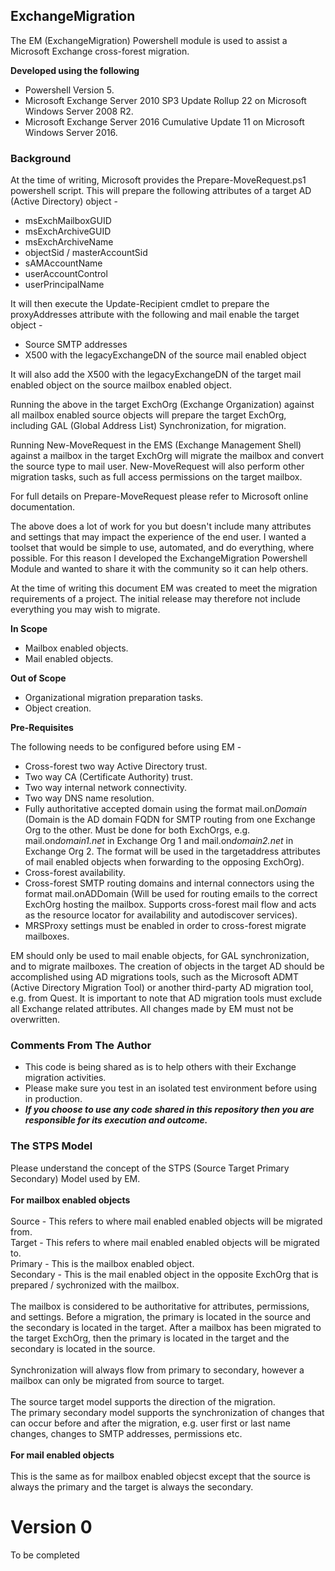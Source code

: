 ## ExchangeMigration
The EM (ExchangeMigration) Powershell module is used to assist a Microsoft Exchange cross-forest migration.<br> 

**Developed using the following**
- Powershell Version 5.
- Microsoft Exchange Server 2010 SP3 Update Rollup 22 on Microsoft Windows Server 2008 R2.
- Microsoft Exchange Server 2016 Cumulative Update 11 on Microsoft Windows Server 2016.

### Background
At the time of writing, Microsoft provides the Prepare-MoveRequest.ps1 powershell script. This will prepare the following attributes of a target AD (Active Directory) object - 

- msExchMailboxGUID 
- msExchArchiveGUID 
- msExchArchiveName
- objectSid / masterAccountSid
- sAMAccountName
- userAccountControl
- userPrincipalName

It will then execute the Update-Recipient cmdlet to prepare the proxyAddresses attribute with the following and mail enable the target object -

- Source SMTP addresses
- X500 with the legacyExchangeDN of the source mail enabled object

It will also add the X500 with the legacyExchangeDN of the target mail enabled object on the source mailbox enabled object.
 
Running the above in the target ExchOrg (Exchange Organization) against all mailbox enabled source objects will prepare the target ExchOrg, including GAL (Global Address List) Synchronization, for migration.

Running New-MoveRequest in the EMS (Exchange Management Shell) against a mailbox in the target ExchOrg will migrate the mailbox and convert the source type to mail user. New-MoveRequest will also perform other migration tasks, such as full access permissions on the target mailbox.

For full details on Prepare-MoveRequest please refer to Microsoft online documentation. 

The above does a lot of work for you but doesn't include many attributes and settings that may impact the experience of the end user. I wanted a toolset that would be simple to use, automated, and do everything, where possible. For this reason I developed the ExchangeMigration Powershell Module and wanted to share it with the community so it can help others.

At the time of writing this document EM was created to meet the migration requirements of a project. The initial release may therefore not include everything you may wish to migrate. 

**In Scope**

- Mailbox enabled objects.
- Mail enabled objects.

**Out of Scope**

- Organizational migration preparation tasks.
- Object creation.

**Pre-Requisites**

The following needs to be configured before using EM -

- Cross-forest two way Active Directory trust.
- Two way CA (Certificate Authority) trust.<br> 
- Two way internal network connectivity.<br> 
- Two way DNS name resolution.<br> 
- Fully authoritative accepted domain using the format mail.on*Domain* (Domain is the AD domain FQDN for SMTP routing from one Exchange Org to the other. Must be done for both ExchOrgs, e.g. mail.on*domain1.net* in Exchange Org 1 and mail.on*domain2.net* in Exchange Org 2. The format will be used in the targetaddress attributes of mail enabled objects when forwarding to the opposing ExchOrg).
- Cross-forest availability.
- Cross-forest SMTP routing domains and internal connectors using the format mail.onADDomain (Will be used for routing emails to the correct ExchOrg hosting the mailbox. Supports cross-forest mail flow and acts as the resource locator for availability and autodiscover services).
- MRSProxy settings must be enabled in order to cross-forest migrate mailboxes.
 
EM should only be used to mail enable objects, for GAL synchronization, and to migrate mailboxes. The creation of objects in the target AD should be accomplished using AD migrations tools, such as the Microsoft ADMT (Active Directory Migration Tool) or another third-party AD migration tool, e.g. from Quest. It is important to note that AD migration tools must exclude all Exchange related attributes. All changes made by EM must not be overwritten. <br> 

### Comments From The Author
- This code is being shared as is to help others with their Exchange migration activities.
- Please make sure you test in an isolated test environment before using in production.
- ***If you choose to use any code shared in this repository then you are responsible for its execution and outcome.***

### The STPS Model
Please understand the concept of the STPS (Source Target Primary Secondary) Model used by EM.<br>
<br>
<b>For mailbox enabled objects</b><br>
<br>
Source - This refers to where mail enabled enabled objects will be migrated from.<br>
Target - This refers to where mail enabled enabled objects will be migrated to.<br>
Primary - This is the mailbox enabled object.<br>
Secondary - This is the mail enabled object in the opposite ExchOrg that is prepared / sychronized with the mailbox.<br>
<br>
The mailbox is considered to be authoritative for attributes, permissions, and settings. Before a migration, the primary is located in the source and the secondary is located in the target. After a mailbox has been migrated to the target ExchOrg, then the primary is located in the target and the secondary is located in the source.<br>
<br>
Synchronization will always flow from primary to secondary, however a mailbox can only be migrated from source to target.<br>
<br>
The source target model supports the direction of the migration.<br>
The primary secondary model supports the synchronization of changes that can occur before and after the migration, e.g. user first or last name changes, changes to SMTP addresses, permissions etc.<br>
<br>
<b>For mail enabled objects</b><br>
<br>
This is the same as for mailbox enabled objecst except that the source is always the primary and the target is always the secondary.<br>

# Version 0
To be completed <br>

